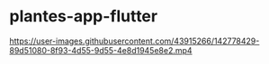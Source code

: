 # plantes-app-flutter


https://user-images.githubusercontent.com/43915266/142778429-89d51080-8f93-4d55-9d55-4e8d1945e8e2.mp4

